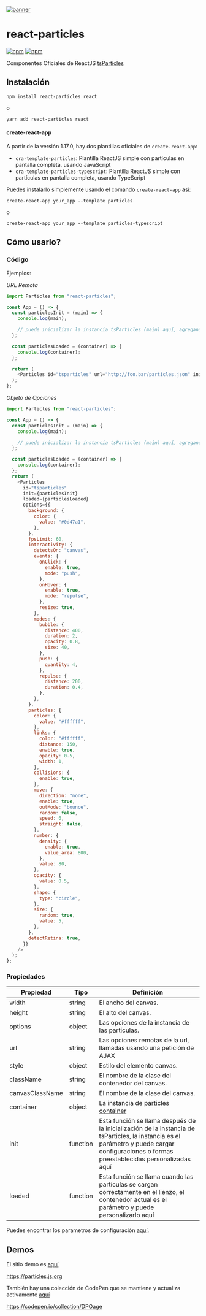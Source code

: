 [![banner](https://particles.js.org/images/banner2.png)](https://particles.js.org)

# react-particles

[![npm](https://img.shields.io/npm/v/react-particles)](https://www.npmjs.com/package/react-particles) [![npm](https://img.shields.io/npm/dm/react-particles)](https://www.npmjs.com/package/react-particles)

Componentes Oficiales de ReactJS [tsParticles](https://github.com/matteobruni/tsparticles)

## Instalación

```shell
npm install react-particles react
```

o

```shell
yarn add react-particles react
```

#### create-react-app

A partir de la versión 1.17.0, hay dos plantillas oficiales de `create-react-app`:

- `cra-template-particles`: Plantilla ReactJS simple con partículas en pantalla completa, usando JavaScript
- `cra-template-particles-typescript`: Plantilla ReactJS simple con partículas en pantalla completa, usando TypeScript

Puedes instalarlo simplemente usando el comando `create-react-app` así:

```shell script
create-react-app your_app --template particles
```

o

```shell script
create-react-app your_app --template particles-typescript
```

## Cómo usarlo?

### Código

Ejemplos:

_URL Remota_

```javascript
import Particles from "react-particles";

const App = () => {
  const particlesInit = (main) => {
    console.log(main);

    // puede inicializar la instancia tsParticles (main) aquí, agregando formas personalizadas o ajustes preestablecidos
  };

  const particlesLoaded = (container) => {
    console.log(container);
  };

  return (
    <Particles id="tsparticles" url="http://foo.bar/particles.json" init={particlesInit} loaded={particlesLoaded} />
  );
};
```

_Objeto de Opciones_

```javascript
import Particles from "react-particles";

const App = () => {
  const particlesInit = (main) => {
    console.log(main);

    // puede inicializar la instancia tsParticles (main) aquí, agregando formas personalizadas o ajustes preestablecidos
  };

  const particlesLoaded = (container) => {
    console.log(container);
  };
  return (
    <Particles
      id="tsparticles"
      init={particlesInit}
      loaded={particlesLoaded}
      options={{
        background: {
          color: {
            value: "#0d47a1",
          },
        },
        fpsLimit: 60,
        interactivity: {
          detectsOn: "canvas",
          events: {
            onClick: {
              enable: true,
              mode: "push",
            },
            onHover: {
              enable: true,
              mode: "repulse",
            },
            resize: true,
          },
          modes: {
            bubble: {
              distance: 400,
              duration: 2,
              opacity: 0.8,
              size: 40,
            },
            push: {
              quantity: 4,
            },
            repulse: {
              distance: 200,
              duration: 0.4,
            },
          },
        },
        particles: {
          color: {
            value: "#ffffff",
          },
          links: {
            color: "#ffffff",
            distance: 150,
            enable: true,
            opacity: 0.5,
            width: 1,
          },
          collisions: {
            enable: true,
          },
          move: {
            direction: "none",
            enable: true,
            outMode: "bounce",
            random: false,
            speed: 6,
            straight: false,
          },
          number: {
            density: {
              enable: true,
              value_area: 800,
            },
            value: 80,
          },
          opacity: {
            value: 0.5,
          },
          shape: {
            type: "circle",
          },
          size: {
            random: true,
            value: 5,
          },
        },
        detectRetina: true,
      }}
    />
  );
};
```

### Propiedades

| Propiedad            | Tipo     | Definición                                                                                                                                          |
| --------------- | -------- | --------------------------------------------------------------------------------------------------------------------------------------------------- |
| width           | string   | El ancho del canvas.                                                                                                                            |
| height          | string   | El alto del canvas.                                                                                                                           |
| options         | object   | Las opciones de la instancia de las partículas.                                                                                                              |
| url             | string   | Las opciones remotas de la url, llamadas usando una petición de AJAX                                                                        |
| style           | object   | Estilo del elemento canvas.                                                                                                                    |
| className       | string   | El nombre de la clase del contenedor del canvas.                                                                                                               |
| canvasClassName | string   | El nombre de la clase del canvas.                                                                                                                       |
| container       | object   | La instancia de [particles container](https://particles.js.org/docs/modules/_core_container_.html)                                              |
| init            | function | Esta función se llama después de la inicialización de la instancia de tsParticles, la instancia es el parámetro y puede cargar configuraciones o formas preestablecidas personalizadas aquí |
| loaded          | function | Esta función se llama cuando las partículas se cargan correctamente en el lienzo, el contenedor actual es el parámetro y puede personalizarlo aquí         |

Puedes encontrar los parametros de configuración [aquí](https://particles.js.org).

## Demos

El sitio demo es [aquí](https://particles.js.org)

<https://particles.js.org>

También hay una colección de CodePen que se mantiene y actualiza activamente [aquí](https://codepen.io/collection/DPOage)

<https://codepen.io/collection/DPOage>
